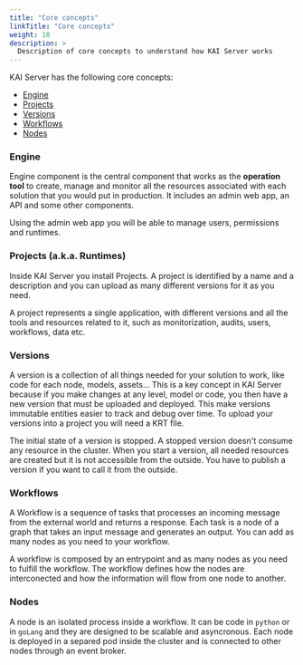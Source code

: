 ```yaml
---
title: "Core concepts"
linkTitle: "Core concepts"
weight: 10
description: >
  Description of core concepts to understand how KAI Server works
---
```



KAI Server has the following core concepts:

- [Engine](#engine)
- [Projects](#projects-aka-runtimes)
- [Versions](#versions)
- [Workflows](#workflows)
- [Nodes](#nodes)


### Engine

Engine component is the central component that works as the **operation tool** to create, manage and monitor all the resources associated with each solution that you would put in production. It includes an admin web app, an API and some other components.

Using the admin web app you will be able to manage users, permissions and runtimes.

### Projects (a.k.a. Runtimes)

Inside KAI Server you install Projects. A project is identified by a name and a description and you can upload as many different versions for it as you need.

A project represents a single application, with different versions and all the tools and resources related to it, such as monitorization, audits, users, workflows, data etc.

### Versions

A version is a collection of all things needed for your solution to work, like code for each node, models, assets... This is a key concept in KAI Server because if you make changes at any level, model or code, you then have a new version that must be uploaded and deployed. This make versions immutable entities easier to track and debug over time. To upload your versions into a project you will need a KRT file.

The initial state of a version is stopped. A stopped version doesn't consume any resource in the cluster. When you start a version, all needed resources are created but it is not accessible from the outside. You have to publish a version if you want to call it from the outside.

### Workflows

A Workflow is a sequence of tasks that processes an incoming message from the external world and returns a response. Each task is a node of a graph that takes an input message and generates an output. You can add as many nodes as you need to your workflow. 

A workflow is composed by an entrypoint and as many nodes as you need to fulfill the workflow. The workflow defines how the nodes are interconected and how the information will flow from one node to another.

### Nodes

A node is an isolated process inside a workflow. It can be code in `python` or in `goLang` and they are designed to be scalable and asyncronous. Each node is deployed in a separed pod inside the cluster and is connected to other nodes through an event broker.

